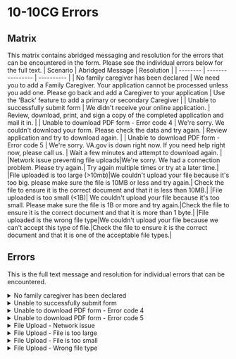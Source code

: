 # 10-10CG Errors
## Matrix
This matrix contains abridged messaging and resolution for the errors that can be encountered in the form.  Please see the individual errors below for the full text.
| Scenario | Abridged Message | Resolution |
| -------- | ---------------- | ---------- |
| No family caregiver has been declared | We need you to add a Family Caregiver.  Your application cannot be processed unless you add one.  Please go back and add a Caregiver to your application | Use the 'Back' feature to add a primary or secondary Caregiver |
| Unable to successfully submit form | We didn't receive your online application. | Review, download, print, and sign a copy of the completed application and mail it in. |
| Unable to download PDF form - Error code 4 | We're sorry.  We couldn't download your form.  Please check the data and try again. | Review application and try to download again. |
| Unable to download PDF form - Error code 5 | We're sorry.  VA.gov is down right now.  If you need help right now, please call us. | Wait a few minutes and attempt to download again. |
|Network issue preventing file uploads|We're sorry. We had a connection problem. Please try again.| Try again multiple times or try at a later time.|
|File uploaded is too large (>10mb)|We couldn't upload your file because it's too big. please make sure the file is 10MB or less and try again.| Check the file to ensure it is the correct document and that it is less than 10MB.|
|File uploaded is too small (<1B)| We couldn't upload your file because it's too small. Please make sure the file is 1B or more and try again.|Check the file to ensure it is the correct document and that it is more than 1 byte.|
|File uploaded is the wrong file type|We couldn't upload your file because we can't accept this type of file.|Check the file to ensure it is the correct document and that it is one of the acceptable file types.|

## Errors
This is the full text message and resolution for individual errors that can be encountered.
<details>
  
  <summary>No family caregiver has been declared</summary>
  
  **Message** <br>
  We need you to add a Family Caregiver. <br>
  We can't process your application unless you add a Family Caregiver.  Please go back and add either a Primary or Secondary Family Caregiver to your application.
  
  **Resolution** <br>
  Use the 'Back' button on the application to return to either the Primary Caregiver or Secondary Caregiver sections and add at least one.  Then attempt to submit the application again.
  
![image](https://user-images.githubusercontent.com/92328831/173354684-b3f8c2b8-b02a-461b-ac6e-0fa4eedee39f.png)

  
</details>

<details>
  
  <summary>Unable to successfully submit form</summary>
  
  **Message** <br>
  We didn't receive your online application. <br>
  We're sorry.  Something went wrong when you tried to submit your application.  You won't be able to resubmit the form online.
  
  **Resolution** <br>
  Please review your application to make sure you entered your information correctly.  Then download, print, and sign a copy of your completed application.
  
  Mail your application to: <br>
  Program of Comprehensive Assistance for Family Caregivers <br>
  Health Eligibility Center <br>
  2957 Clairmont Road NE, Ste 200 <br>
  Atlanta, GA 30329-1647
  
  If you have trouble downloading your application, call our VA.gov help desk at 1-877-327-0022.  We're here Monday through Friday, 8:00 a.m. to 8:00 p.m. ET.
  
  ![image](https://user-images.githubusercontent.com/92328831/173358928-b880e177-acba-47d1-9a3b-f04a2009955f.png)

  </details>
  
<details>
  
  <summary>Unable to download PDF form - Error code 4</summary>
  
  **Message** <br>
  We're sorry.  We couldn't download your form.  Please check the data and try again.
  
  **Resolution** <br>
  Review the application to make sure you entered your information correctly.  Then attempt to download the form again.<br>
  If you have trouble downloading your application, call our VA.gov help desk at 1-877-327-0022.  We're here Monday through Friday, 8:00 am.m. to 8:00 p.m. ET.
  
  ![image](https://user-images.githubusercontent.com/92328831/173359083-ad2da720-8aac-4c31-bdd5-8e7ff41972c6.png)

  </details>
  
<details>
  
  <summary>Unable to download PDF form - Error code 5</summary>
  
  **Message** <br>
  We're sorry.  Va.gov is down right now.  If you need help right now, please call us.
  
  **Resolution** <br>
  Review the application to make sure you entered your information correctly.  Then wait a few minutes and attempt to download the form again.<br>
  If you have trouble downloading your application, call our VA.gov help desk at 1-877-327-0022.  We're here Monday through Friday, 8:00 a.m. to 8:00 p.m. ET.
  
  ![image](https://user-images.githubusercontent.com/92328831/173359164-2028a30e-648c-4396-9adc-6f007b4b8c0b.png)

  </details>
  
<details>
  
  <summary>File Upload - Network issue</summary>
  
  **Message** <br>
  [File Name.png]
  We're sorry. We had a connection problem. Please try again.
  
  **Resolution** <br>
  Try again multiple times or try again at a later time.
  
  ![image](https://user-images.githubusercontent.com/92328831/173356964-179818ad-b92e-48e9-8da5-a9530e03d19d.png)

</details>

<details>
  
  <summary>File Upload - File is too large</summary>
  
  **Message** <br>
  [File Name.png]
We couldn't upload your file because it's too big. please make sure the file is 10MB or less and try again.
  
  **Resolution** <br>
Check the file to ensure it is the correct document and that it is less than 10MB. If the file size is larger than 10MB, it may need to be split up into multiple smaller documents.
  
![image](https://user-images.githubusercontent.com/92328831/173357517-a3281cd0-d106-4a31-8b7d-3c0c16cf1e6c.png)
  
</details>
  
<details>
  
  <summary>File Upload - File is too small</summary>
  
  **Message** <br>
  [File Name.png]
We couldn't upload your file because it's too small. please make sure the file is 1B or more and try again.
  
  **Resolution** <br>
Check the file to ensure it is the correct document and that it is more than 1B. If the file size is smaller than 1B, it may be a corrupt file and a different document or file type may need to be used.

![image](https://user-images.githubusercontent.com/92328831/173357824-50389f28-53a6-4b52-a123-fccc34abe5fe.png)
  
</details>

<details>
  
  <summary>File Upload - Wrong file type</summary>
  
  **Message** <br>
  [File Name.png]
We couldn't upload your file because we can't accept this type of file. Please make sure the file is a .pdf, .jpeg, .jpg, or .png file and try again.
  
  **Resolution** <br>
Check the file to ensure it is the correct document and that it is one of the acceptable file types. The document may need to be converted to an acceptable file type.

![image](https://user-images.githubusercontent.com/92328831/173358473-97724785-d9b8-4dba-a40e-b5638f6bb352.png)
  
</details>
